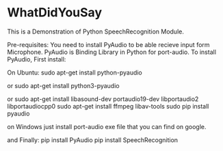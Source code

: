 # WhatDidYouSay
This is a Demonstration of Python SpeechRecognition Module.

Pre-requisites:
You need to install PyAudio to be able recieve input form Microphone.
PyAudio is Binding Library in Python for port-audio.
To install PyAudio, First install:

On Ubuntu:
sudo apt-get install python-pyaudio

or
sudo apt-get install python3-pyaudio

or 
sudo apt-get install libasound-dev portaudio19-dev libportaudio2 libportaudiocpp0
sudo apt-get install ffmpeg libav-tools
sudo pip install pyaudio

on Windows just install port-audio exe file that you can find on google.

and Finally:
pip install PyAudio
pip install SpeechRecognition
